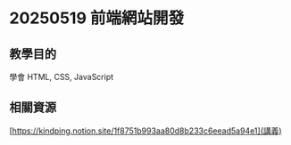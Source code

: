 # 20250519 前端網站開發

## 教學目的

學會 HTML, CSS, JavaScript

## 相關資源

[https://kindping.notion.site/1f8751b993aa80d8b233c6eead5a94e1](講義)
